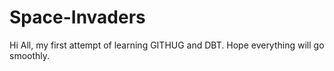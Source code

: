 # Space-Invaders
Hi All, my first attempt of learning GITHUG and DBT. Hope everything will go smoothly.
